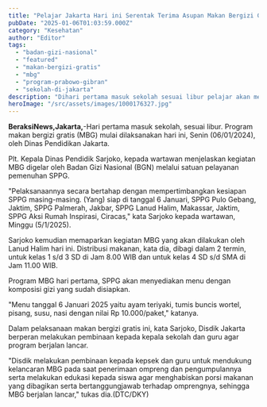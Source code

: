 ```yaml
---
title: "Pelajar Jakarta Hari ini Serentak Terima Asupan Makan Bergizi Gratis"
pubDate: "2025-01-06T01:03:59.000Z"
category: "Kesehatan"
author: "Editor"
tags: 
  - "badan-gizi-nasional"
  - "featured"
  - "makan-bergizi-gratis"
  - "mbg"
  - "program-prabowo-gibran"
  - "sekolah-di-jakarta"
description: "Dihari pertama masuk sekolah sesuai libur pelajar akan mendapat makan bergizi gratis yang disiapkan Badan Gizi Nasional"
heroImage: "/src/assets/images/1000176327.jpg"
---
```


**BeraksiNews,Jakarta,**\-Hari pertama masuk sekolah, sesuai libur. Program makan bergizi gratis (MBG) mulai dilaksanakan hari ini, Senin (06/01/2024), oleh Dinas Pendidikan Jakarta.

Plt. Kepala Dinas Pendidik Sarjoko, kepada wartawan menjelaskan kegiatan MBG digelar oleh Badan Gizi Nasional (BGN) melalui satuan pelayanan pemenuhan SPPG.

"Pelaksanaannya secara bertahap dengan mempertimbangkan kesiapan SPPG masing-masing. (Yang) siap di tanggal 6 Januari, SPPG Pulo Gebang, Jaktim, SPPG Palmerah, Jakbar, SPPG Lanud Halim, Makassar, Jaktim, SPPG Aksi Rumah Inspirasi, Ciracas," kata Sarjoko kepada wartawan, Minggu (5/1/2025).

Sarjoko kemudian memaparkan kegiatan MBG yang akan dilakukan oleh Lanud Halim hari ini. Distribusi makanan, kata dia, dibagi dalam 2 termin, untuk kelas 1 s/d 3 SD di Jam 8.00 WIB dan untuk kelas 4 SD s/d SMA di Jam 11.00 WIB.

Program MBG hari pertama, SPPG akan menyediakan menu dengan komposisi gizi yang sudah disiapkan.

"Menu tanggal 6 Januari 2025 yaitu ayam teriyaki, tumis buncis wortel, pisang, susu, nasi dengan nilai Rp 10.000/paket," katanya.

Dalam pelaksanaan makan bergizi gratis ini, kata Sarjoko, Disdik Jakarta berperan melakukan pembinaan kepada kepala sekolah dan guru agar program berjalan lancar.

"Disdik melakukan pembinaan kepada kepsek dan guru untuk mendukung kelancaran MBG pada saat penerimaan ompreng dan pengumpulannya serta melakukan edukasi kepada siswa agar menghabiskan porsi makanan yang dibagikan serta bertanggungjawab terhadap omprengnya, sehingga MBG berjalan lancar," tukas dia.(DTC/DKY)
